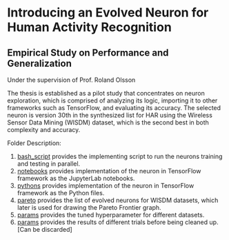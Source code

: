 # Introducing an Evolved Neuron for Human Activity Recognition
## Empirical Study on Performance and Generalization
Under the supervision of Prof. Roland Olsson

The thesis is established as a pilot study that concentrates on neuron exploration, which is comprised of analyzing its logic, importing it to other frameworks such as TensorFlow, and evaluating its accuracy. 
The selected neuron is version 30th in the synthesized list for HAR using the Wireless Sensor Data Mining (WISDM) dataset, which is the second best in both complexity and accuracy.

Folder Description:
1. [bash_script](https://github.com/AchillesProject/MasterThesis/tree/main/bash_scripts) provides the implementing script to run the neurons training and testing in parallel.
2. [notebooks](https://github.com/AchillesProject/MasterThesis/tree/main/notebooks) provides implementation of the neuron in TensorFlow framework as the JupyterLab notebooks.
3. [pythons](https://github.com/AchillesProject/MasterThesis/tree/main/pythons) provides implementation of the neuron in TensorFlow framework as the Python files.
4. [pareto](https://github.com/AchillesProject/MasterThesis/tree/main/pareto) provides the list of evolved neurons for WISDM datasets, which later is used for drawing the Pareto Frontier graph.
5. [params](https://github.com/AchillesProject/MasterThesis/tree/main/params) provides the tuned hyperparameter for different datasets.
6. [params](https://github.com/AchillesProject/MasterThesis/tree/main/params) provides the results of different trials before being cleaned up. [Can be discarded]
